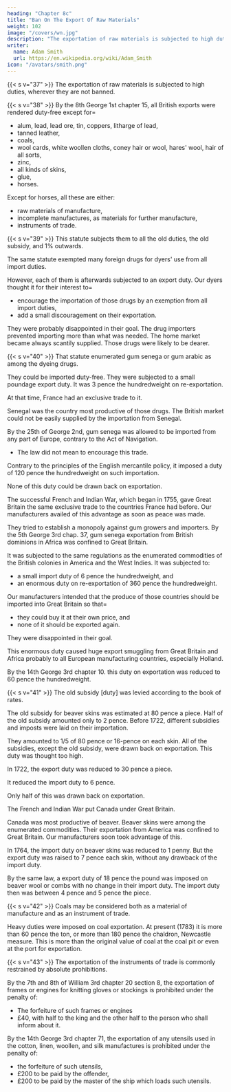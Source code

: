```yaml
---
heading: "Chapter 8c"
title: "Ban On The Export Of Raw Materials"
weight: 102
image: "/covers/wn.jpg"
description: "The exportation of raw materials is subjected to high duties, wherever they are not banned"
writer:
  name: Adam Smith
  url: https://en.wikipedia.org/wiki/Adam_Smith
icon: "/avatars/smith.png"
---
```




{{< s v="37" >}} The exportation of raw materials is subjected to high duties, wherever they are not banned.

{{< s v="38" >}} By the 8th George 1st chapter 15, all British exports were rendered duty-free except for= 
- alum, lead, lead ore, tin, coppers, litharge of lead,
- tanned leather,
- coals,
- wool cards, white woollen cloths, coney hair or wool, hares' wool, hair of all sorts,
- zinc,
- all kinds of skins,
- glue,
- horses.

Except for horses, all these are either:
- raw materials of manufacture,
- incomplete manufactures, as materials for further manufacture,
- instruments of trade.


{{< s v="39" >}} This statute subjects them to all the old duties, the old subsidy, and 1% outwards.

The same statute exempted many foreign drugs for dyers' use from all import duties.

However, each of them is afterwards subjected to an export duty.
Our dyers thought it for their interest to= 
- encourage the importation of those drugs by an exemption from all import duties,
- add a small discouragement on their exportation.

They were probably disappointed in their goal.
The drug importers prevented importing more than what was needed.
The home market became always scantily supplied. Those drugs were likely to be dearer.


{{< s v="40" >}} That statute enumerated gum senega or gum arabic as among the dyeing drugs.

They could be imported duty-free.
They were subjected to a small poundage export duty.
It was 3 pence the hundredweight on re-exportation.

At that time, France had an exclusive trade to it.

Senegal was the country most productive of those drugs.
The British market could not be easily supplied by the importation from Senegal.

By the 25th of George 2nd, gum senega was allowed to be imported from any part of Europe, contrary to the Act of Navigation.
- The law did not mean to encourage this trade.

Contrary to the principles of the English mercantile policy, it imposed a duty of 120 pence the hundredweight on such importation.

None of this duty could be drawn back on exportation.

The successful French and Indian War, which began in 1755, gave Great Britain the same exclusive trade to the countries France had before.
Our manufacturers availed of this advantage as soon as peace was made.

They tried to establish a monopoly against gum growers and importers.
By the 5th George 3rd chap. 37, gum senega exportation from British dominions in Africa was confined to Great Britain.

It was subjected to the same regulations as the enumerated commodities of the British colonies in America and the West Indies. It was subjected to:
- a small import duty of 6 pence the hundredweight, and
- an enormous duty on re-exportation of 360 pence the hundredweight.

Our manufacturers intended that the produce of those countries should be imported into Great Britain so that= 
- they could buy it at their own price, and
- none of it should be exported again.

They were disappointed in their goal.

This enormous duty caused huge export smuggling from Great Britain and Africa probably to all European manufacturing countries, especially Holland.

By the 14th George 3rd chapter 10. this duty on exportation was reduced to 60 pence the hundredweight.


{{< s v="41" >}} The old subsidy [duty] was levied according to the book of rates.

The old subsidy for beaver skins was estimated at 80 pence a piece.
Half of the old subsidy amounted only to 2 pence.
Before 1722, different subsidies and imposts were laid on their importation.

They amounted to 1/5 of 80 pence or 16-pence on each skin.
All of the subsidies, except the old subsidy, were drawn back on exportation.
This duty was thought too high.

In 1722, the export duty was reduced to 30 pence a piece.

It reduced the import duty to 6 pence.

Only half of this was drawn back on exportation.

The French and Indian War put Canada under Great Britain.

Canada was most productive of beaver. Beaver skins were among the enumerated commodities. Their exportation from America was confined to Great Britain. Our manufacturers soon took advantage of this.

In 1764, the import duty on beaver skins was reduced to 1 penny.
But the export duty was raised to 7 pence each skin, without any drawback of the import duty.

By the same law, a export duty of 18 pence the pound was imposed on beaver wool or combs with no change in their import duty.
The import duty then was between 4 pence and 5 pence the piece.


{{< s v="42" >}} Coals may be considered both as a material of manufacture and as an instrument of trade.

Heavy duties were imposed on coal exportation.
At present (1783) it is more than 60 pence the ton, or more than 180 pence the chaldron, Newcastle measure.
This is more than the original value of coal at the coal pit or even at the port for exportation.


{{< s v="43" >}} The exportation of the instruments of trade is commonly restrained by absolute prohibitions.

By the 7th and 8th of William 3rd chapter 20 section 8, the exportation of frames or engines for knitting gloves or stockings is prohibited under the penalty of:
- The forfeiture of such frames or engines
- £40, with half to the king and the other half to the person who shall inform about it.

By the 14th George 3rd chapter 71, the exportation of any utensils used in the cotton, linen, woollen, and silk manufactures is prohibited under the penalty of:
- the forfeiture of such utensils,
- £200 to be paid by the offender,
- £200 to be paid by the master of the ship which loads such utensils.

